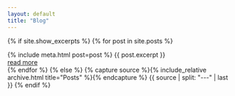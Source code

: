 ```yaml
---
layout: default
title: "Blog"
---
```


{% if site.show_excerpts %}
  {% for post in site.posts %}
    <article>
      {% include meta.html post=post %}
      {{ post.excerpt }}
      <footer class="button"><a href="{{ post.url | relative_url }}">read more</a></footer>
    </article>
  {% endfor %}
{% else %}
  {% capture source %}{% include_relative archive.html title="Posts" %}{% endcapture %}
  {{ source | split: "---" | last }}
{% endif %}
